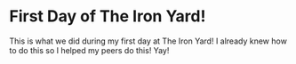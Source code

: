 # First Day of The Iron Yard!

This is what we did during my first day at The Iron Yard! I already knew how to do this so I helped my peers do this! Yay!

